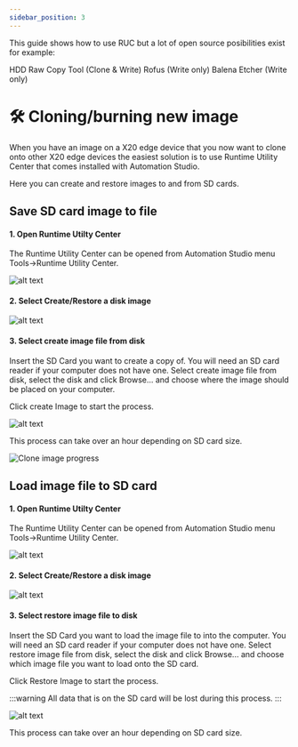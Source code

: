 ```yaml
---
sidebar_position: 3
---
```


This guide shows how to use RUC but a lot of open source posibilities exist for example:

HDD Raw Copy Tool   (Clone & Write)
Rofus               (Write only)
Balena Etcher       (Write only)

# 🛠️ Cloning/burning new image

When you have an image on a X20 edge device that you now want to clone onto other X20 edge devices the easiest solution is to use Runtime Utility Center that comes installed with Automation Studio.

Here you can create and restore images to and from SD cards. 

## Save SD card image to file

#### 1. Open Runtime Utilty Center
The Runtime Utility Center can be opened from Automation Studio menu Tools->Runtime Utility Center.

![alt text](image.png)

#### 2. Select Create/Restore a disk image
![alt text](image-1.png)

#### 3. Select create image file from disk
Insert the SD Card you want to create a copy of. You will need an SD card reader if your computer does not have one. 
Select create image file from disk, select the disk and click Browse... and choose where the image should be placed on your computer.

Click create Image to start the process.

![alt text](image-2.png)

This process can take over an hour depending on SD card size.

![Clone image progress](./img/clone-disk-image-progress.png)


## Load image file to SD card

#### 1. Open Runtime Utilty Center
The Runtime Utility Center can be opened from Automation Studio menu Tools->Runtime Utility Center.

![alt text](image.png)

#### 2. Select Create/Restore a disk image
![alt text](image-1.png)

#### 3. Select restore image file to disk
Insert the SD Card you want to load the image file to into the computer. You will need an SD card reader if your computer does not have one. 
Select restore image file from disk, select the disk and click Browse... and choose which image file you want to load onto the SD card.

Click Restore Image to start the process.

:::warning
All data that is on the SD card will be lost during this process.
:::

![alt text](image-3.png)

This process can take over an hour depending on SD card size.

